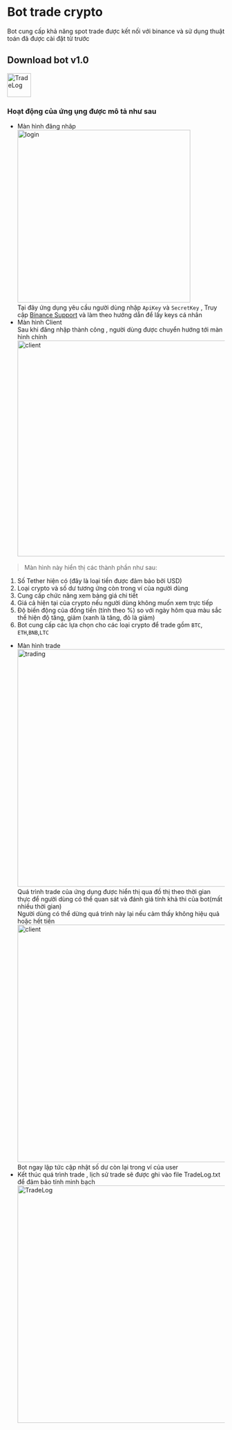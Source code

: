 # Bot trade crypto
Bot cung cấp khả năng spot trade được kết nối với binance và sử dụng thuật toán đã được cài đặt từ trước</br>
## Download bot v1.0
[<img src="https://user-images.githubusercontent.com/118048533/210755608-f6f1be92-4d3a-4128-b4ab-73d1845edbeb.png" alt="TradeLog" width="55"></img>](https://github.com/nguyenminhkhoi2002/se2022-13.2/releases/download/v1.0/Bot.zip)
### Hoạt động của ứng ụng được mô tả như sau 
* Màn hình đăng nhâp</br>
<img src="https://user-images.githubusercontent.com/118048533/210740895-c69ae9b0-77c2-4156-a751-3a7f86b37800.png" alt="login" width="400"></img> </br>
Tại đây ứng dụng yêu cầu người dùng nhập `ApiKey` và `SecretKey` ,  Truy cập [Binance Support](https://www.binance.com/en/support/faq/how-to-create-api-360002502072) và làm theo hướng dẫn để lấy keys cá nhân</br>
* Màn hình Client </br>
Sau khi đăng nhập thành công , người dùng được chuyển hướng tới màn hình chính </br>
<img src="https://user-images.githubusercontent.com/118048533/210746734-11b2ca7d-12ed-4d91-a49e-2a58245f9e20.png" alt="client" width="500"></img> </br>
>Màn hình này hiển thị các thành phần như sau:</br>
  1. Số Tether hiện có (đây là loại tiền được đảm bảo bởi USD) 
  2. Loại crypto và số dư tương ứng còn trong ví của người dùng 
  3. Cung cấp chức năng xem bảng giá chi tiết
  4. Giá cả hiện tại của crypto nếu người dùng không muốn xem trực tiếp
  5. Độ biến động của đồng tiền (tính theo %) so với ngày hôm qua màu sắc thể hiện độ tăng, giảm (xanh là tăng, đỏ là giảm)
  6. Bot cung cấp các lựa chọn cho các loại crypto để trade gồm `BTC`, `ETH`,`BNB`,`LTC`
* Màn hình trade </br>
<img src="https://user-images.githubusercontent.com/118048533/210750239-6cd76866-a40e-4ee2-877d-130e187728df.jpg" alt="trading" width="550"></img> </br>
Quá trình trade của ứng dụng được hiển thị qua đồ thị theo thời gian thực để người dùng có thể quan sát và đánh giá tính khả thi của bot(mất nhiều thời gian)</br>
Người dùng có thể dừng quá trình này lại nếu cảm thấy không hiệu quả hoặc hết tiền</br>
<img src="https://user-images.githubusercontent.com/118048533/210753291-98d9fe86-773b-4b84-a1ab-8d6a296b2782.png" alt="client" width="550"></img> </br>
Bot ngay lập tức cập nhật số dư còn lại trong ví của user
* Kết thúc quá trình trade , lịch sử trade sẽ được ghi vào file TradeLog.txt để đảm bảo tính minh bạch
<img src="https://user-images.githubusercontent.com/118048533/210754119-d31d6cf9-e8a9-43f2-a38f-a651bad9b0c0.png" alt="TradeLog" width="550"></img> </br>

